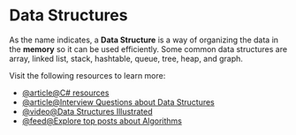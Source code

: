# Data Structures

As the name indicates, a **Data Structure** is a way of organizing the data in the **memory** so it can be used efficiently. Some common data structures are array, linked list, stack, hashtable, queue, tree, heap, and graph.

Visit the following resources to learn more:

- [@article@C# resources](https://dev.to/adavidoaiei/fundamental-data-structures-and-algorithms-in-c-4ocf)
- [@article@Interview Questions about Data Structures](https://www.csharpstar.com/csharp-algorithms/)
- [@video@Data Structures Illustrated](https://www.youtube.com/watch?v=9rhT3P1MDHk&list=PLkZYeFmDuaN2-KUIv-mvbjfKszIGJ4FaY)
- [@feed@Explore top posts about Algorithms](https://app.daily.dev/tags/algorithms?ref=roadmapsh)